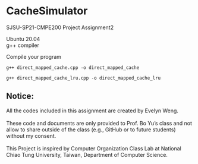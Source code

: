 # CacheSimulator
 SJSU-SP21-CMPE200 Project Assignment2

Ubuntu 20.04 <br />
g++ compiler <br />

Compile your program

```
g++ direct_mapped_cache.cpp -o direct_mapped_cache
```

```
g++ direct_mapped_cache_lru.cpp -o direct_mapped_cache_lru
```
## Notice: 
All the codes included in this assignment are created by Evelyn Weng.<br /><br />
These code and documents are only provided to Prof. Bo Yu’s class and not allow to share outside of the class (e.g., GitHub or to future students) without my consent. <br /><br />
This Project is inspired by Computer Organization Class Lab at National Chiao Tung University, Taiwan, Department of Computer Science.<br />
